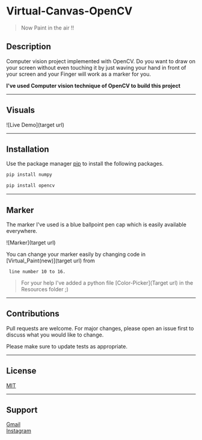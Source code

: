 # Virtual-Canvas-OpenCV
> Now Paint in the air !! 
## Description

Computer vision project implemented with OpenCV.
Do you want to draw on your screen without even touching it by just waving your hand in front of your screen and your Finger will work as a marker for you.

**I've used Computer vision technique of OpenCV to build this project**
***
## Visuals
![Live Demo](target url)
***
## Installation
Use the package manager [pip](https://pip.pypa.io/en/stable/) to install the following packages.
```bash
pip install numpy
```
```bash
pip install opencv
```
***
## Marker
The marker I've used is a blue ballpoint pen cap which is easily available everywhere.

![Marker](target url)

You can change your marker easily by changing code in [Virtual_Paint(new)](target url) from
```
 line number 10 to 16.
```
> For your help I've added a python file [Color-Picker](Target url) in the Resources folder ;)


***
## Contributions
Pull requests are welcome. For major changes, please open an issue first to discuss what you would like to change.

Please make sure to update tests as appropriate.
***
## License
[MIT](https://choosealicense.com/licenses/mit/)
***
## Support
[Gmail](kaushal.raghav13@gmail.com)  
[Instagram](https://www.instagram.com/raghavkaushal_/?hl=en)
